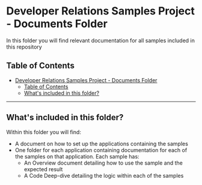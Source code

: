 # Developer Relations Samples Project - Documents Folder

In this folder you will find relevant documentation for all samples included in this repository



## Table of Contents

- [Developer Relations Samples Project - Documents Folder](#developer-relations-samples-project---documents-folder)
  - [Table of Contents](#table-of-contents)
  - [What's included in this folder?](#whats-included-in-this-folder)

---

## What's included in this folder?

Within this folder you will find:

- A document on how to set up the applications containing the samples
- One folder for each application containing documentation for each of the samples on that application. Each sample has:
  - An Overview document detailing how to use the sample and the expected result
  - A Code Deep-dive detailing the logic within each of the samples

